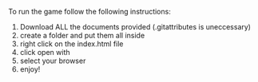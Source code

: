 To run the game follow the following instructions:
1. Download ALL the documents provided (.gitattributes is uneccessary)
2. create a folder and put them all inside
3. right click on the index.html file
4. click open with
5. select your browser
6. enjoy!
